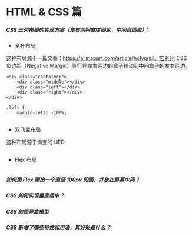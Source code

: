 # HTML & CSS 篇

##### CSS 三列布局的实现方案（左右两列宽度固定，中间自适应）：

* 圣杯布局

这种布局源于一篇文章：https://alistapart.com/article/holygrail。它利用 CSS 负边距（Negative Margin）强行将左右两边的盒子移动到中间盒子的左右两边。

```
<div class="container">
    <div class="middle"></div>
    <div class="left"></div>
    <div class="right"></div>
</div>
```

```
.left {
    margin-left: -100%;
    
```

* 双飞翼布局

这种布局源于淘宝的 UED

```

```

* Flex 布局

```

```

##### 如何用 Flex 画出一个直径 100px 的圆，并放在屏幕中间？

##### CSS 如何实现垂直居中？

##### CSS 的怪异盒模型

##### CSS 新增了哪些特性和用法，其好处是什么？



